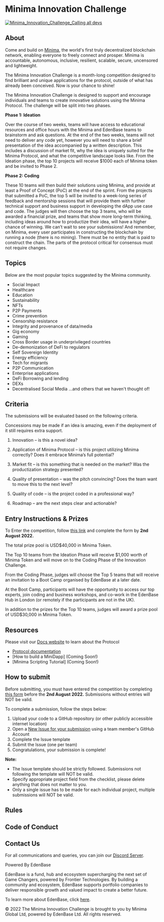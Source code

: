 # Minima Innovation Challenge
[![Minima_Innovation_Challenge_Calling all devs](https://user-images.githubusercontent.com/92978315/177553115-5a2ada7f-b7fd-46ad-9fd3-abc559ad1ccf.png)](https://innovation.minima.global/)

## About
Come and build on [Minima](https://www.minima.global/), the world's first truly decentralized blockchain network, enabling everyone to freely connect and prosper. Minima is accountable, autonomous, inclusive, resilient, scalable, secure, uncensored and lightweight.

The Minima Innovation Challenge is a month-long competition designed to find brilliant and unique applications for the protocol, outside of what has already been conceived. Now is your chance to shine!

The Minima Innovation Challenge is designed to support and encourage individuals and teams to create innovative solutions using the Minima Protocol. The challenge will be split into two phases.

**Phase 1: Ideation**

Over the course of two weeks, teams will have access to educational resources and office hours with the Minima and EdenBase teams to brainstorm and ask questions. At the end of the two weeks, teams will not need to deliver any code yet, however you will need to share a brief presentation of the idea accompanied by a written description. This includes a discussion of market fit, why the idea is uniquely suited for the Minima Protocol, and what the competitive landscape looks like. From the Ideation phase, the top 10 projects will receive $1000 each of Minima token and be invited to Phase 2.

**Phase 2: Coding**

These 10 teams will then build their solutions using Minima, and provide at least a Proof of Concept (PoC) at the end of the sprint. From the projects that submitted a PoC, the top 5 will be invited to a week-long series of feedback and mentorship sessions that will provide them with further technical support and business support in developing the dApp use case and code. The judges will then choose the top 3 teams, who will be awarded a financial prize, and teams that show more long-term thinking, including ideas around how to productize their idea, will have a higher chance of winning. We can’t wait to see your submissions! And remember, on Minima, every user participates in constructing the blockchain by running a node (there is no mining). There must be no entity that is paid to construct the chain. The parts of the protocol critical for consensus must not require changes.

## Topics

Below are the most popular topics suggested by the Minima community. 

- Social Impact 
- Healthcare
- Education 
- Sustainability 
- NFTs 
- P2P Payments 
- Crime prevention 
- Censorship resistance 
- Integrity and provenance of data/media 
- Gig economy 
- Gaming 
- Cross Border usage in underprivileged countries 
- De-demonization of DeFi to regulators
- Self Sovereign Identity 
- Energy efficiency
- Tech for migrants  
- P2P Communication 
- Enterprise applications 
- DeFi Borrowing and lending 
- DEXs 
- Decentralised Social Media
...and others that we haven't thought of!

## Criteria
The submissions will be evaluated based on the following criteria.

Concessions may be made if an idea is amazing, even if the deployment of it still requires extra support.

1. Innovation – is this a novel idea?

2. Application of Minima Protocol – is this project utilizing Minima correctly? Does it embrace Minima’s full potential? 

3. Market fit – is this something that is needed on the market? Was the productization strategy presented?

4. Quality of presentation – was the pitch convincing? Does the team want to move this to the next level?

5. Quality of code – is the project coded in a professional way?

6. Roadmap – are the next steps clear and actionable?

## Entry Instructions & Prizes
To Enter the competition, follow [this link](https://docs.google.com/forms/d/e/1FAIpQLSdW-r1iTN2JUxaLhKZxLj4FgRnIF6yZWAXB30hj4c-vwaNuPw/viewform) and complete the form by **2nd August 2022.**

The total prize pool is USD$40,000 in Minima Token.

The Top 10 teams from the Ideation Phase will receive $1,000 worth of Minima Token and will move on to the Coding Phase of the Innovation Challenge.

From the Coding Phase, judges will choose the Top 5 teams that will receive an invitation to a Boot Camp organised by EdenBase at a later date.

At the Boot Camp, participants will have the opportunity to access our top experts, join coding and business workshops, and co-work in the EdenBase Hub in London (or remotely if the participants are not in the UK).

In addition to the prizes for the Top 10 teams, judges will award a prize pool of USD$30,000 in Minima Token.

## Resources
Please visit our [Docs website](https://docs.minima.global/) to learn about the Protocol

- [Protocol documentation](https://docs.minima.global/docs/learn/networkoverview/)
- [How to build a MiniDapp] (Coming Soon!)
- [Minima Scripting Tutorial] (Coming Soon!)

## How to submit

Before submitting, you must have entered the competition by completing [this form](https://docs.google.com/forms/d/e/1FAIpQLSdW-r1iTN2JUxaLhKZxLj4FgRnIF6yZWAXB30hj4c-vwaNuPw/viewform) before the **2nd August 2022.** Submissions without entries will NOT be valid.

To complete a submission, follow the steps below:

1. Upload your code to a GitHub repository (or other publicly accessible internet location)
2. Open a [New Issue for your submission](https://github.com/minima-global/innovation-challenge/issues/new/choose) using a team member's GitHub Account
3. Complete the Issue template 
4. Submit the Issue (one per team)
5. Congratulations, your submission is complete!

**Note:**
- The Issue template should be strictly followed. Submissions not following the template will NOT be valid.
- Specify appropriate project field from the checklist, please delete anything that does not matter to you.
- Only a single issue has to be made for each individual project, multiple submissions will NOT be valid.

## Rules

## Code of Conduct

## Contact Us
For all communications and queries, you can join our [Discord Server](https://discord.gg/ztnSCaAMye).


Powered By EdenBase

EdenBase is a fund, hub and ecosystem supercharging the next set of Game Changers, powered by Frontier Technologies. By building a community and ecosystem, EdenBase supports portfolio companies to deliver responsible growth and valued impact to create a better future.

To learn more about EdenBase, click [here](https://edenbase.com/).

© 2022 The Minima Innovation Challenge is brought to you by Minima Global Ltd, powered by EdenBase Ltd. All rights reserved.
